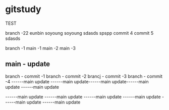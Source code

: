# gitstudy
TEST

branch -22
eunbin
soyoung
soyoung
sdasds
spspp
commit 4
commit 5
sdasds

branch -1
main -1
main -2
main -3

main - update
--------

branch - commit -1
branch - commit -2
brancj - commit -3
branch - commit -4
------main update
------main update------main update------main update
------main update

------main update
------main update
------main update
------main update
------main update
------main update